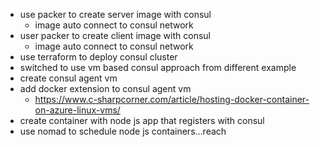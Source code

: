 - use packer to create server image with consul
  - image auto connect to consul network
- user packer to create client image with consul
  - image auto connect to consul network
- use terraform to deploy consul cluster
- switched to use vm based consul approach from different example
- create consul agent vm
- add docker extension to consul agent vm
  - https://www.c-sharpcorner.com/article/hosting-docker-container-on-azure-linux-vms/
- create container with node js app that registers with consul
- use nomad to schedule node js containers...reach
